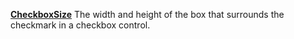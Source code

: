 [**CheckboxSize**](properties-size-location.md) The width and height of the box that surrounds the checkmark in a checkbox control.
